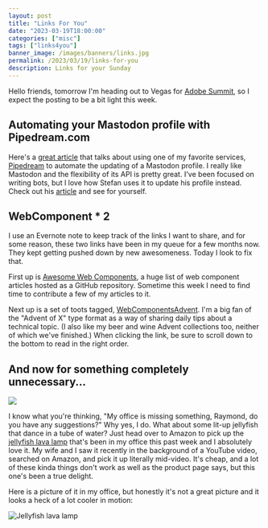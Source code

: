 ```yaml
---
layout: post
title: "Links For You"
date: "2023-03-19T18:00:00"
categories: ["misc"]
tags: ["links4you"]
banner_image: /images/banners/links.jpg
permalink: /2023/03/19/links-for-you
description: Links for your Sunday
---
```


Hello friends, tomorrow I'm heading out to Vegas for [Adobe Summit](https://summit.adobe.com/na/), so I expect the posting to be a bit light this week. 

## Automating your Mastodon profile with Pipedream.com

Here's a [great article](https://stefanbohacek.com/blog/automating-your-mastodon-profile-with-pipedream-com/) that talks about using one of my favorite services, [Pipedream](https://pipedream.com?via=raymond) to automate the updating of a Mastodon profile. I really like Mastodon and the flexibility of its API is pretty great. I've been focused on writing bots, but I love how Stefan uses it to update his profile instead. Check out his [article](https://stefanbohacek.com/blog/automating-your-mastodon-profile-with-pipedream-com/) and see for yourself.

## WebComponent * 2

I use an Evernote note to keep track of the links I want to share, and for some reason, these two links have been in my queue for a few months now. They kept getting pushed down by new awesomeness. Today I look to fix that. 

First up is [Awesome Web Components](https://github.com/web-padawan/awesome-web-components), a huge list of web component articles hosted as a GitHub repository. Sometime this week I need to find time to contribute a few of my articles to it.

Next up is a set of toots tagged, [WebComponentsAdvent](https://fosstodon.org/tags/WebComponentsAdvent). I'm a big fan of the "Advent of X" type format as a way of sharing daily tips about a technical topic. (I also like my beer and wine Advent collections too, neither of which we've finished.) When clicking the link, be sure to scroll down to the bottom to read in the right order.

## And now for something completely unnecessary... 

<a href="https://www.amazon.com/EDIER-Fantasy-Jellyfish-Lava-Lamp/dp/B08B3SXHPG?crid=24I2I0UJB2XB0&keywords=EDIER+LED+Fantasy+Jellyfish+Lava+Lamp&qid=1679258561&sprefix=edier+led+fantasy+jellyfish+lava+lamp%2Caps%2C130&sr=8-1-spons&psc=1&spLa=ZW5jcnlwdGVkUXVhbGlmaWVyPUFBRFcwMTA2OVJHWk4mZW5jcnlwdGVkSWQ9QTAxMzgxODEyQkY0VDJDUUhXMVpYJmVuY3J5cHRlZEFkSWQ9QTEwMDQ4ODQxSVZSVlJCU1lUQ0FFJndpZGdldE5hbWU9c3BfYXRmJmFjdGlvbj1jbGlja1JlZGlyZWN0JmRvTm90TG9nQ2xpY2s9dHJ1ZQ%3D%3D&linkCode=li2&tag=raymondcamd06-20&linkId=bc2fadadc089270dc0c11cc9b3039716&language=en_US&ref_=as_li_ss_il" target="_blank"><img border="0" src="https://ws-na.amazon-adsystem.com/widgets/q?_encoding=UTF8&ASIN=B08B3SXHPG&Format=_SL160_&ID=AsinImage&MarketPlace=US&ServiceVersion=20070822&WS=1&tag=raymondcamd06-20&language=en_US" ></a><img src="https://ir-na.amazon-adsystem.com/e/ir?t=raymondcamd06-20&language=en_US&l=li2&o=1&a=B08B3SXHPG" width="1" height="1" border="0" alt="" style="border:none !important; margin:0px !important;" />

I know what you're thinking, "My office is missing something, Raymond, do you have any suggestions?" Why yes, I do. What about some lit-up jellyfish that dance in a tube of water? Just head over to Amazon to pick up the [jellyfish lava lamp](https://amzn.to/3JQVMbb) that's been in my office this past week and I absolutely love it. My wife and I saw it recently in the background of a YouTube video, searched on Amazon, and pick it up literally mid-video. It's cheap, and a lot of these kinda things don't work as well as the product page says, but this one's been a true delight. 

Here is a picture of it in my office, but honestly it's not a great picture and it looks a heck of a lot cooler in motion:

<p>
<img data-src="https://static.raymondcamden.com/images/2023/03/lamp.jpg" alt="Jellyfish lava lamp" class="lazyload imgborder imgcenter">
</p>
